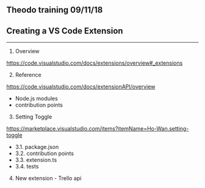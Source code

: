 ## Theodo training 09/11/18
## Creating a VS Code Extension
---

1. Overview

https://code.visualstudio.com/docs/extensions/overview#_extensions

2. Reference

https://code.visualstudio.com/docs/extensionAPI/overview

- Node.js modules
- contribution points

3. Setting Toggle

https://marketplace.visualstudio.com/items?itemName=Ho-Wan.setting-toggle


- 3.1. package.json
- 3.2. contribution points
- 3.3. extension.ts
- 3.4. tests

4. New extension - Trello api
